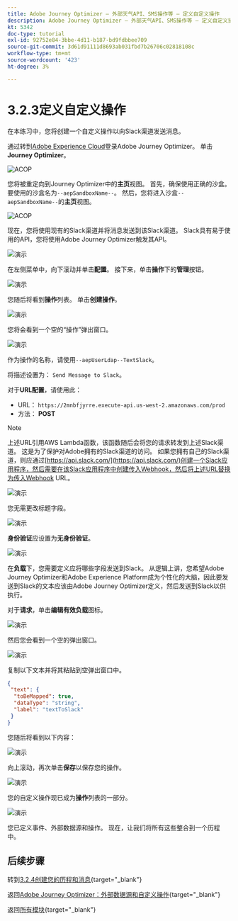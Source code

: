 ```yaml
---
title: Adobe Journey Optimizer — 外部天气API、SMS操作等 — 定义自定义操作
description: Adobe Journey Optimizer — 外部天气API、SMS操作等 — 定义自定义操作
kt: 5342
doc-type: tutorial
exl-id: 92752e84-3bbe-4d11-b187-bd9fdbbee709
source-git-commit: 3d61d91111d8693ab031fbd7b26706c02818108c
workflow-type: tm+mt
source-wordcount: '423'
ht-degree: 3%

---
```


# 3.2.3定义自定义操作

在本练习中，您将创建一个自定义操作以向Slack渠道发送消息。

通过转到[Adobe Experience Cloud](https://experience.adobe.com)登录Adobe Journey Optimizer。 单击&#x200B;**Journey Optimizer**。

![ACOP](./../../../../modules/delivery-activation/ajo-b2c/ajob2c-1/images/acophome.png)

您将被重定向到Journey Optimizer中的&#x200B;**主页**&#x200B;视图。 首先，确保使用正确的沙盒。 要使用的沙盒名为`--aepSandboxName--`。 然后，您将进入沙盒`--aepSandboxName--`的&#x200B;**主页**&#x200B;视图。

![ACOP](./../../../../modules/delivery-activation/ajo-b2c/ajob2c-1/images/acoptriglp.png)

现在，您将使用现有的Slack渠道并将消息发送到该Slack渠道。 Slack具有易于使用的API，您将使用Adobe Journey Optimizer触发其API。

![演示](./images/slack.png)

在左侧菜单中，向下滚动并单击&#x200B;**配置**。 接下来，单击&#x200B;**操作**&#x200B;下的&#x200B;**管理**&#x200B;按钮。

![演示](./images/menuactions.png)

您随后将看到&#x200B;**操作**&#x200B;列表。 单击&#x200B;**创建操作**。

![演示](./images/acthome.png)

您将会看到一个空的“操作”弹出窗口。

![演示](./images/emptyact.png)

作为操作的名称，请使用`--aepUserLdap--TextSlack`。

将描述设置为： `Send Message to Slack`。

对于&#x200B;**URL配置**，请使用此：

- URL： `https://2mnbfjyrre.execute-api.us-west-2.amazonaws.com/prod`
- 方法： **POST**

>[!NOTE]
>
>上述URL引用AWS Lambda函数，该函数随后会将您的请求转发到上述Slack渠道。 这是为了保护对Adobe拥有的Slack渠道的访问。 如果您拥有自己的Slack渠道，则应通过[https://api.slack.com/](https://api.slack.com/)创建一个Slack应用程序，然后需要在该Slack应用程序中创建传入Webhook，然后将上述URL替换为传入Webhook URL。

![演示](./images/slackname.png)

您无需更改标题字段。

![演示](./images/slackurl.png)

**身份验证**&#x200B;应设置为&#x200B;**无身份验证**。

![演示](./images/slackauth.png)

在&#x200B;**负载**&#x200B;下，您需要定义应将哪些字段发送到Slack。 从逻辑上讲，您希望Adobe Journey Optimizer和Adobe Experience Platform成为个性化的大脑，因此要发送到Slack的文本应该由Adobe Journey Optimizer定义，然后发送到Slack以供执行。

对于&#x200B;**请求**，单击&#x200B;**编辑有效负载**&#x200B;图标。

![演示](./images/slackmsgp.png)

然后您会看到一个空的弹出窗口。

![演示](./images/slackmsgpopup.png)

复制以下文本并将其粘贴到空弹出窗口中。

```json
{
 "text": {
  "toBeMapped": true,
  "dataType": "string",
  "label": "textToSlack"
 }
}
```

您随后将看到以下内容：

![演示](./images/slackmsgpopup1.png)

向上滚动，再次单击&#x200B;**保存**&#x200B;以保存您的操作。

![演示](./images/slackmsgpopup3.png)

您的自定义操作现已成为&#x200B;**操作**&#x200B;列表的一部分。

![演示](./images/slackdone.png)

您已定义事件、外部数据源和操作。 现在，让我们将所有这些整合到一个历程中。

## 后续步骤

转到[3.2.4创建您的历程和消息](./ex4.md){target="_blank"}

返回[Adobe Journey Optimizer：外部数据源和自定义操作](journey-orchestration-external-weather-api-sms.md){target="_blank"}

返回[所有模块](./../../../../overview.md){target="_blank"}
